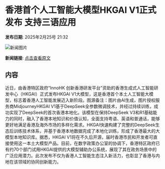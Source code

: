 # 香港首个人工智能大模型HKGAI V1正式发布 支持三语应用

**发布日期**: 2025年2月25号 21:32

![新闻图片](https://pic.chinaz.com/picmap/202307181533291684_3.jpg)

**新闻链接**: [点击查看原文](https://www.aibase.com/zh/news/15712)

## 内容

近日，由香港特区政府“InnoHK 创新香港研发平台”资助的香港生成式人工智能研发中心（HKGAI）正式发布HKGAI V1大模型，这是香港首个本土人工智能大模型，标志着香港人工智能发展迈入新阶段。图源备注：图片由AI生成，图片授权服务商MidjourneyHKGAI V1基于DeepSeek全参数微调技术，并经过持续训练，成功实现了DeepSeek的首次香港本地化。该模型在保持DeepSeek V3和R1基础能力的同时，融入了香港本地知识和价值认知，全面支持粤语、英语和普通话，能够更好地满足香港及海外市场的多样化需求。HKGAI快速构建了完整的DeepSeek生态后训练技术体系，并基于香港本地数据完成了本地化训练，形成了香港最大的大模型本地知识库。据悉，HKGAI V1将在不久后开源，届时香港市民和开发者可直接使用这一本土大模型产品。目前，在数字政策办公室的协调下，香港特区政府已有约70个部门试用HKGAI提供的大模型辅助办公系统，展现了其在政务场景中的广泛应用潜力。此次发布不仅为香港人工智能生态注入新活力，也彰显了香港与内地在该领域的协同创新能力。
